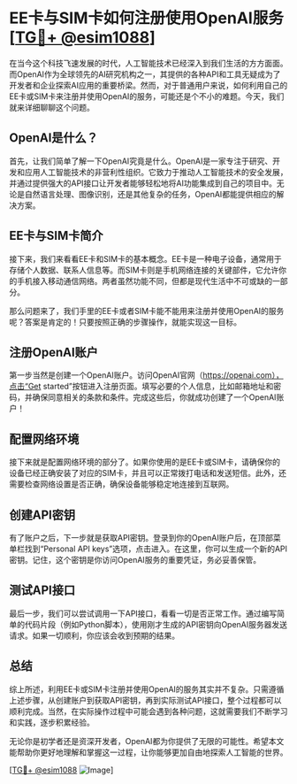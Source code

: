 # EE卡与SIM卡如何注册使用OpenAI服务[[TG💪+ @esim1088](https://t.me/s/esim1088)]

在当今这个科技飞速发展的时代，人工智能技术已经深入到我们生活的方方面面。而OpenAI作为全球领先的AI研究机构之一，其提供的各种API和工具无疑成为了开发者和企业探索AI应用的重要桥梁。然而，对于普通用户来说，如何利用自己的EE卡或SIM卡来注册并使用OpenAI的服务，可能还是个不小的难题。今天，我们就来详细聊聊这个问题。

## OpenAI是什么？

首先，让我们简单了解一下OpenAI究竟是什么。OpenAI是一家专注于研究、开发和应用人工智能技术的非营利性组织。它致力于推动人工智能技术的安全发展，并通过提供强大的API接口让开发者能够轻松地将AI功能集成到自己的项目中。无论是自然语言处理、图像识别，还是其他复杂的任务，OpenAI都能提供相应的解决方案。

## EE卡与SIM卡简介

接下来，我们来看看EE卡和SIM卡的基本概念。EE卡是一种电子设备，通常用于存储个人数据、联系人信息等。而SIM卡则是手机网络连接的关键部件，它允许你的手机接入移动通信网络。两者虽然功能不同，但都是现代生活中不可或缺的一部分。

那么问题来了，我们手里的EE卡或者SIM卡能不能用来注册并使用OpenAI的服务呢？答案是肯定的！只要按照正确的步骤操作，就能实现这一目标。

## 注册OpenAI账户

第一步当然是创建一个OpenAI账户。访问OpenAI官网（https://openai.com），点击“Get started”按钮进入注册页面。填写必要的个人信息，比如邮箱地址和密码，并确保同意相关的条款和条件。完成这些后，你就成功创建了一个OpenAI账户！

## 配置网络环境

接下来就是配置网络环境的部分了。如果你使用的是EE卡或SIM卡，请确保你的设备已经正确安装了对应的SIM卡，并且可以正常拨打电话和发送短信。此外，还需要检查网络设置是否正确，确保设备能够稳定地连接到互联网。

## 创建API密钥

有了账户之后，下一步就是获取API密钥。登录到你的OpenAI账户后，在顶部菜单栏找到“Personal API keys”选项，点击进入。在这里，你可以生成一个新的API密钥。记住，这个密钥是你访问OpenAI服务的重要凭证，务必妥善保管。

## 测试API接口

最后一步，我们可以尝试调用一下API接口，看看一切是否正常工作。通过编写简单的代码片段（例如Python脚本），使用刚才生成的API密钥向OpenAI服务器发送请求。如果一切顺利，你应该会收到预期的结果。

## 总结

综上所述，利用EE卡或SIM卡注册并使用OpenAI的服务其实并不复杂。只需遵循上述步骤，从创建账户到获取API密钥，再到实际测试API接口，整个过程都可以顺利完成。当然，在实际操作过程中可能会遇到各种问题，这就需要我们不断学习和实践，逐步积累经验。

无论你是初学者还是资深开发者，OpenAI都为你提供了无限的可能性。希望本文能帮助你更好地理解和掌握这一过程，让你能够更加自由地探索人工智能的世界。

[[TG💪+ @esim1088](https://t.me/s/esim1088) ![Image](https://i.postimg.cc/4NQfJmqS/Snipaste-2025-05-13-00-14-12.png)]